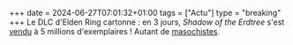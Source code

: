 +++ 
date = 2024-06-27T07:01:32+01:00
tags = ["Actu"]
type = "breaking"
+++ 
Le DLC d'Elden Ring cartonne : en 3 jours, *Shadow of the Erdtree* s'est [vendu](https://x.com/ELDENRING/status/1806326803276906929) à 5 millions d'exemplaires ! Autant de [masochistes](https://nostick.fr/articles/2024/juin/2506-shadow-of-the-erdtree-trop-difficile/).